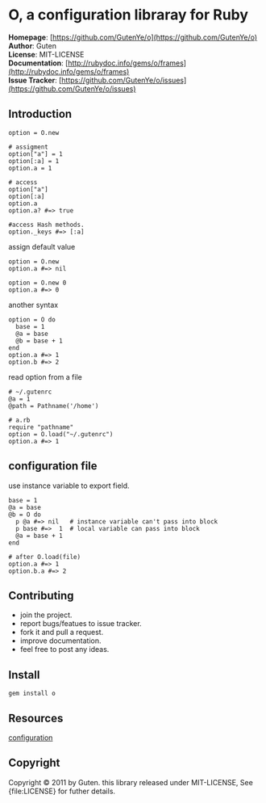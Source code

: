 O, a configuration libraray for Ruby
====================================

**Homepage**: [https://github.com/GutenYe/o](https://github.com/GutenYe/o) <br/>
**Author**:	Guten <br/>
**License**: MIT-LICENSE <br/>
**Documentation**: [http://rubydoc.info/gems/o/frames](http://rubydoc.info/gems/o/frames) <br/>
**Issue Tracker**: [https://github.com/GutenYe/o/issues](https://github.com/GutenYe/o/issues) <br/>

Introduction
-------------

	option = O.new

	# assigment
	option["a"] = 1
	option[:a] = 1
	option.a = 1

	# access
	option["a"] 
	option[:a] 
	option.a 
	option.a? #=> true

	#access Hash methods.
	option._keys #=> [:a]

assign default value

	option = O.new
	option.a #=> nil

	option = O.new 0
	option.a #=> 0

another syntax

	option = O do
	  base = 1
	  @a = base
	  @b = base + 1
	end
	option.a #=> 1 
	option.b #=> 2


read option from a file

	# ~/.gutenrc
	@a = 1
	@path = Pathname('/home')

	# a.rb
	require "pathname"
	option = O.load("~/.gutenrc")
	option.a #=> 1

configuration file
------------------

 use instance variable to export field.

	base = 1
	@a = base 
	@b = O do
	  p @a #=> nil   # instance variable can't pass into block
	  p base #=>  1  # local variable can pass into block
	  @a = base + 1
	end
	
	# after O.load(file)
	option.a #=> 1
	option.b.a #=> 2

Contributing
-------------

* join the project.
* report bugs/featues to issue tracker.
* fork it and pull a request.
* improve documentation.
* feel free to post any ideas. 

Install
----------

	gem install o

Resources
---------

[configuration](https://github.com/ahoward/configuration)

Copyright
---------
Copyright &copy; 2011 by Guten. this library released under MIT-LICENSE, See {file:LICENSE} for futher details.
